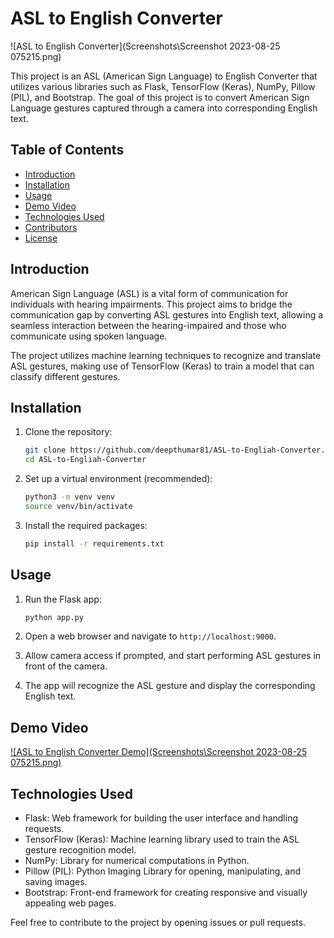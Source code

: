 # ASL to English Converter

![ASL to English Converter](Screenshots\Screenshot 2023-08-25 075215.png)

This project is an ASL (American Sign Language) to English Converter that utilizes various libraries such as Flask, TensorFlow (Keras), NumPy, Pillow (PIL), and Bootstrap. The goal of this project is to convert American Sign Language gestures captured through a camera into corresponding English text.

## Table of Contents

- [Introduction](#introduction)
- [Installation](#installation)
- [Usage](#usage)
- [Demo Video](#demo-video)
- [Technologies Used](#technologies-used)
- [Contributors](#contributors)
- [License](#license)

## Introduction

American Sign Language (ASL) is a vital form of communication for individuals with hearing impairments. This project aims to bridge the communication gap by converting ASL gestures into English text, allowing a seamless interaction between the hearing-impaired and those who communicate using spoken language.

The project utilizes machine learning techniques to recognize and translate ASL gestures, making use of TensorFlow (Keras) to train a model that can classify different gestures.

## Installation

1. Clone the repository:
   ```bash
   git clone https://github.com/deepthumar81/ASL-to-Engliah-Converter.git
   cd ASL-to-Engliah-Converter
   ```

2. Set up a virtual environment (recommended):
   ```bash
   python3 -m venv venv
   source venv/bin/activate
   ```

3. Install the required packages:
   ```bash
   pip install -r requirements.txt
   ```

## Usage

1. Run the Flask app:
   ```bash
   python app.py
   ```

2. Open a web browser and navigate to `http://localhost:9000`.

3. Allow camera access if prompted, and start performing ASL gestures in front of the camera.

4. The app will recognize the ASL gesture and display the corresponding English text.

## Demo Video

[![ASL to English Converter Demo](Screenshots\Screenshot 2023-08-25 075215.png)](https://www.youtube.com/watch?v=yourvideoid)

## Technologies Used

- Flask: Web framework for building the user interface and handling requests.
- TensorFlow (Keras): Machine learning library used to train the ASL gesture recognition model.
- NumPy: Library for numerical computations in Python.
- Pillow (PIL): Python Imaging Library for opening, manipulating, and saving images.
- Bootstrap: Front-end framework for creating responsive and visually appealing web pages.

Feel free to contribute to the project by opening issues or pull requests.